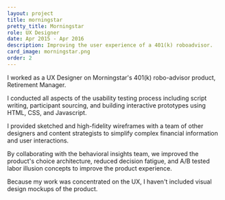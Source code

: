 ```yaml
---
layout: project
title: morningstar
pretty_title: Morningstar
role: UX Designer
date: Apr 2015 - Apr 2016 
description: Improving the user experience of a 401(k) roboadvisor. 
card_image: morningstar.png
order: 2
---
```


<p>I worked as a UX Designer on Morningstar's 401(k) robo-advisor product, Retirement Manager.</p>

<p>I conducted all aspects of the usability testing process including script writing, participant sourcing, and building interactive prototypes using HTML, CSS, and Javascript.</p>

<p>I provided sketched and high-fidelity wireframes with a team of other designers and content strategists to simplify complex financial information and user interactions.</p>

<p>By collaborating with the behavioral insights team, we improved the product's choice architecture, reduced decision fatigue, and A/B tested labor illusion concepts to improve the product experience.</p>

<p>Because my work was concentrated on the UX, I haven't included visual design mockups of the product.</p>